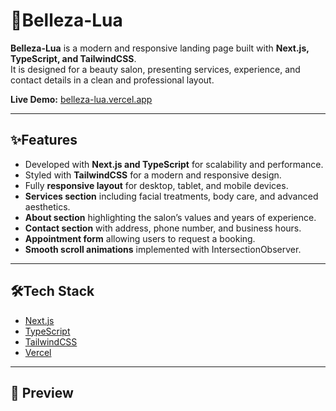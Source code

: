 # 🌙Belleza-Lua

**Belleza-Lua** is a modern and responsive landing page built with **Next.js, TypeScript, and TailwindCSS**.  
It is designed for a beauty salon, presenting services, experience, and contact details in a clean and professional layout.

**Live Demo:** [belleza-lua.vercel.app](https://belleza-lua.vercel.app/)

---

## ✨Features

- Developed with **Next.js and TypeScript** for scalability and performance.  
- Styled with **TailwindCSS** for a modern and responsive design.  
- Fully **responsive layout** for desktop, tablet, and mobile devices.  
- **Services section** including facial treatments, body care, and advanced aesthetics.  
- **About section** highlighting the salon’s values and years of experience.  
- **Contact section** with address, phone number, and business hours.  
- **Appointment form** allowing users to request a booking.  
- **Smooth scroll animations** implemented with IntersectionObserver.  

---

## 🛠️Tech Stack

- [Next.js](https://nextjs.org/)  
- [TypeScript](https://www.typescriptlang.org/)  
- [TailwindCSS](https://tailwindcss.com/)  
- [Vercel](https://vercel.com/)  

---


## 📸 Preview

